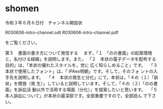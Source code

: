 # shomen

令和３年６月６日付　チャンネル開設状

R030606-intro-channel.odt
R030606-intro-channel.pdf

をご覧ください。

第５　書面の書き方について発信する
　まず，「１　「のの書面」の起案環境と，名付ける経緯」を説明します。また，
「２　本状の電子データを配布する目的」は，「本状の優れたスタイルを，世に
広く知らしめること」です。
　「３　本状で使用したフォント」は，「 IPAex明朝」です。そして，そのフォ
ントの入手先を説明します。
　「４　本状の発生と分化」にて，本状は，「４の（１）「訴状」を模倣（発
生）」していると説明しています。そして，「４の（２）「のの書面」を訴訟活
動以外で活用する場面（分化）」を提案したいと思います。
　「５　本人訴訟について」が本状の最深部です。全部重要ですので，全部読ん
で下さい。